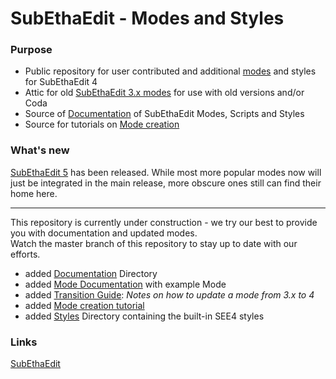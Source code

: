 # SubEthaEdit - Modes and Styles

### Purpose
* Public repository for user contributed and additional [modes][SEE4Modes] and styles for SubEthaEdit 4
* Attic for old [SubEthaEdit 3.x modes][SEE3Modes] for use with old versions and/or Coda
* Source of [Documentation][Docu] of SubEthaEdit Modes, Scripts and Styles
* Source for tutorials on [Mode creation][ModeTutorial]


### What's new

[SubEthaEdit 5][subethaedit_net] has been released. While most more popular modes now will just be integrated in the main release, more obscure ones still can find their home here.

---

This repository is currently under construction - we try our best to provide you with documentation and updated modes.  
Watch the master branch of this repository to stay up to date with our efforts.

* added [Documentation][Docu] Directory
* added [Mode Documentation][ModeExample] with example Mode
* added [Transition Guide][ModeUpdate]: _Notes on how to update a mode from 3.x to 4_
* added [Mode creation tutorial][ModeTutorial]
* added [Styles][SEE4Styles] Directory containing the built-in SEE4 styles

### Links
[SubEthaEdit][subethaedit_net]  

<!-- Referenced Files -->
[ModeUpdate]: Documentation/ModeUpdateNotes.md "Notes on updating modes from SubEthaEdit 3 to 4"

<!--
[Scopes]: Documentation/Styles/Scopes.md "Style Sheet Scopes Documentation"
[Style Sheet Scopes Documentation][Scopes]
-->

<!-- Referenced Paths -->
[Docu]: Documentation "Mode, Script and Style Documentation for SubEthaEdit 4"
[ModeExample]: Documentation/ExampleMode/ "SubEthaEdit 4 Example Mode"
[SEE3Modes]: Attic/SubEthaEdit3/Modes "SubEthaEdit 3.x Modes"
[SEE4Modes]: Modes "SubEthaEdit 4 Modes"
[SEE4Styles]: Styles "SubEthaEdit 4 Styles"
[ModeTutorial]: Documentation/ModeTutorial "Mode Creation Tutorials"

<!-- Referenced URLs -->
[subethaedit_net]: https://subethaedit.net/ "SubEthaEdit Website"
[codingmonkeys_de]: http://codingmonkeys.de/ "TheCodingMonkeys Website"
